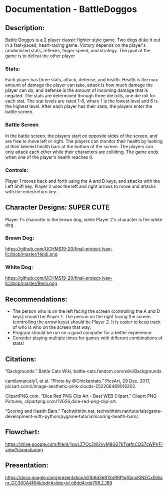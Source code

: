 # Documentation - BattleDoggos

## Description:

Battle Doggos is a 2 player classic fighter style game. Two dogs duke it out in a fast-paced, heart-racing game. Victory depends on the player's randomized stats, reflexes, finger speed, and strategy. The goal of the game is to defeat the other player

### Stats:
Each player has three stats, attack, defense, and health. Health is the max amount of damage the player can take, attack is how much damage the player can do, and defense is the amount of incoming damage that is negated. The stats are determined through three die rolls, one die roll for each stat. The stat levels are rated 1-6, where 1 is the lowest level and 6 is the highest level. After each player has their stats, the players enter the battle screen. 

### Battle Screen
In the battle screen, the players start on opposite sides of the screen, and are free to move left or right. The players can monitor their health by looking at their labeled health bars at the bottom of the screen. The players can only attack each other while their characters are colliding. The game ends when one of the player's health reaches 0.

### Controls:
Player 1 moves back and forth using the A and D keys, and attacks with the Left Shift key. Player 2 uses the left and right arrows to move and attacks with the enter/return key. 

## Character Designs: SUPER CUTE
Player 1's character is the brown dog, while Player 2's character is the white dog. 

### Brown Dog:
https://github.com/UCHMS19-20/final-project-lyan-llc/blob/master/Heidi.png
### White Dog:
https://github.com/UCHMS19-20/final-project-lyan-llc/blob/master/Remi.png

## Recommendations:
* The person who is on the left facing the screen (controlling the A and D keys) should be Player 1. The person on the right facing the screen (controlling the arrow keys) should be Player 2. It is easier to keep track of who is who on the screen that way. 
* Program should be run on a good computer for a better experience.
* Consider playing multiple times for games with different combinations of stats!

## Citations: 
“Backgrounds.” Battle Cats Wiki, battle-cats.fandom.com/wiki/Backgrounds.

camilamarcely1, et al. “Photo by @Chickentato.” PicsArt, 29 Dec. 2017, picsart.com/i/image-aesthetic-pink-clouds-252266489016202.

ClipartPNG.com. “Dice Red PNG Clip Art - Best WEB Clipart.” Cliaprt PNG Pictures, clipartpng.com/?2656,dice-red-png-clip-art.

“Scoring and Health Bars.” Techwithtim.net, techwithtim.net/tutorials/game-development-with-python/pygame-tutorial/scoring-health-bars/.

## Flowchart:
https://drive.google.com/file/d/1xwLZ7Oc3W2yvM9G27kTxefnCQS7cWPVF/view?usp=sharing

## Presentation:
https://docs.google.com/presentation/d/1bKd3e91XxRRPIgXbnxKlNECxE6lianr_GC300A4f64k/edit#slide=id.g6dd4cdd796_1_189
